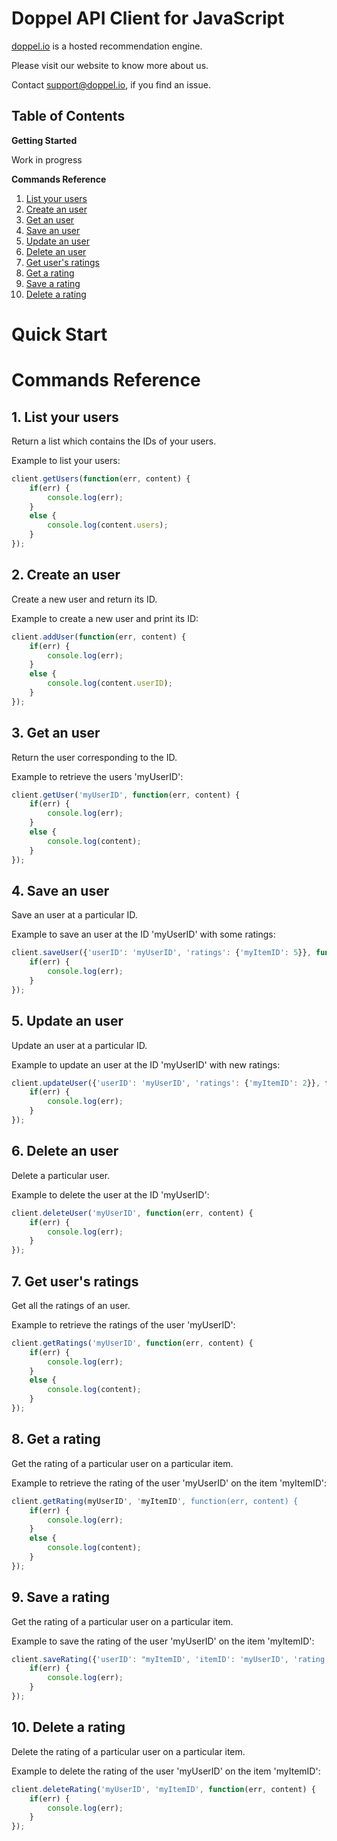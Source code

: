 # Doppel API Client for JavaScript

[doppel.io](http://doppel.io) is a hosted recommendation engine.

Please visit our website to know more about us.

Contact support@doppel.io, if you find an issue.

## Table of Contents

**Getting Started**

Work in progress

**Commands Reference**

1. [List your users](list-your-users)
2. [Create an user](create-an-user)
3. [Get an user](get-an-user)
4. [Save an user](save-an-user)
5. [Update an user](update-an-user)
6. [Delete an user](delete-an-user)
7. [Get user's ratings](get-user-s-ratings)
8. [Get a rating](get-a-rating)
9. [Save a rating](save-a-rating)
10. [Delete a rating](delete-a-rating)


# Quick Start



# Commands Reference

## 1. List your users

Return a list which contains the IDs of your users.

Example to list your users:
```javascript
client.getUsers(function(err, content) {
	if(err) {
		console.log(err);
	}
	else {
		console.log(content.users);
	}
});
```

## 2. Create an user

Create a new user and return its ID.

Example to create a new user and print its ID:
```javascript
client.addUser(function(err, content) {
	if(err) {
		console.log(err);
	}
	else {
		console.log(content.userID);
	}
});
```

## 3. Get an user

Return the user corresponding to the ID.

Example to retrieve the users 'myUserID':
```javascript
client.getUser('myUserID', function(err, content) {
	if(err) {
		console.log(err);
	}
	else {
		console.log(content);
	}
});
```

## 4. Save an user

Save an user at a particular ID.

Example to save an user at the ID 'myUserID' with some ratings:
```javascript
client.saveUser({'userID': 'myUserID', 'ratings': {'myItemID': 5}}, function(err, content) {
	if(err) {
		console.log(err);
	}
});
```

## 5. Update an user

Update an user at a particular ID.

Example to update an user at the ID 'myUserID' with new ratings:
```javascript
client.updateUser({'userID': 'myUserID', 'ratings': {'myItemID': 2}}, function(err, content) {
	if(err) {
		console.log(err);
	}
});
```

## 6. Delete an user

Delete a particular user.

Example to delete the user at the ID 'myUserID':
```javascript
client.deleteUser('myUserID', function(err, content) {
	if(err) {
		console.log(err);
	}
});
```

## 7. Get user's ratings

Get all the ratings of an user.

Example to retrieve the ratings of the user 'myUserID':
```javascript
client.getRatings('myUserID', function(err, content) {
	if(err) {
		console.log(err);
	}
	else {
		console.log(content);
	}
});
```

## 8. Get a rating

Get the rating of a particular user on a particular item.

Example to retrieve the rating of the user 'myUserID' on the item 'myItemID':
```javascript
client.getRating(myUserID', 'myItemID', function(err, content) {
	if(err) {
		console.log(err);
	}
	else {
		console.log(content);
	}
});
```

## 9. Save a rating

Get the rating of a particular user on a particular item.

Example to save the rating of the user 'myUserID' on the item 'myItemID':
```javascript
client.saveRating({'userID': "myItemID', 'itemID': 'myUserID', 'rating': 5}, function(err, content) {
	if(err) {
		console.log(err);
	}
});
```

## 10. Delete a rating

Delete the rating of a particular user on a particular item.

Example to delete the rating of the user 'myUserID' on the item 'myItemID':
```javascript
client.deleteRating('myUserID', 'myItemID', function(err, content) {
	if(err) {
		console.log(err);
	}
});
```





